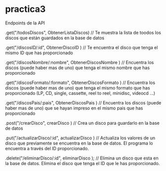 # practica3

Endpoints de la API

  .get("/todosDiscos", ObtenerListaDiscos) // Te muestra la lista de toodos los discos que están guardados en la base de datos
  
  .get("/discosID/:id", ObtenerDiscoID ) // Te encuentra el disco que tenga el mismo ID que has proporcionado
  
  .get("/discosNombre/:nombre", ObtenerDiscosNombre ) // Encuentra los discos (puede haber mas de uno) que tenga el mismo nombre que has proporcionado
  
  .get("/discosFormato/:formato", ObtenerDiscosFormato ) // Encuentra los discos (puede haber mas de uno) que tenga el mismo formato que has proporcionado (LP, CD, single, cassette, reel to reel, minidisc, videocd ...)
  
  .get("/discosPais/:pais", ObtenerDiscosPais ) // Encuentra los discos (puede haber mas de uno) que se hayan impreso en el mismo pais que has proporcionado
  
  .post("/crearDisco", crearDisco ) // Crea un disco para guardarlo en la base de datos
  
  .put("/actualizarDisco/:id", actualizarDisco ) // Actualiza los valores de un disco que previamente se encuentra en la base de datos. El programa lo encuentra a través del ID  proporcionado.
  
  .delete("/eliminarDisco/:id", eliminarDisco ); // Elimina un disco que esta en la base de datos. Elimina el disco que tenga el ID que le has proporcionado.

